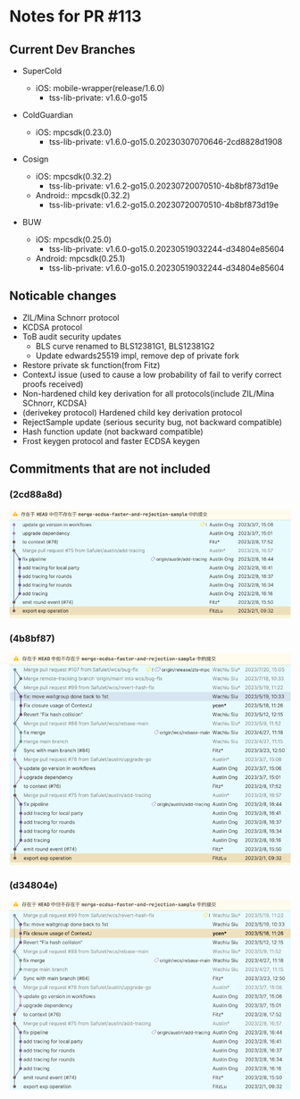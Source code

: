 # Notes for PR #113

## Current Dev Branches

- SuperCold
  - iOS: mobile-wrapper(release/1.6.0) 
    - tss-lib-private: v1.6.0-go15

- ColdGuardian
  - iOS: mpcsdk(0.23.0)
    - tss-lib-private: v1.6.0-go15.0.20230307070646-2cd8828d1908

- Cosign
  - iOS: mpcsdk(0.32.2)
    - tss-lib-private: v1.6.2-go15.0.20230720070510-4b8bf873d19e
  - Android:: mpcsdk(0.32.2)
      - tss-lib-private: v1.6.2-go15.0.20230720070510-4b8bf873d19e

- BUW
  - iOS: mpcsdk(0.25.0)
    - tss-lib-private: v1.6.0-go15.0.20230519032244-d34804e85604
  - Android: mpcsdk(0.25.1)
      - tss-lib-private: v1.6.0-go15.0.20230519032244-d34804e85604

## Noticable changes

* ZIL/Mina Schnorr protocol
* KCDSA protocol
* ToB audit security updates
    * BLS curve renamed to BLS12381G1, BLS12381G2
    * Update edwards25519 impl, remove dep of private fork
* Restore private sk function(from Fitz)
* ContextJ issue (used to cause a low probability of fail to verify correct proofs received)
* Non-hardened child key derivation for all protocols(include ZIL/Mina SChnorr, KCDSA)
* (derivekey protocol) Hardened child key derivation protocol
* RejectSample update (serious security bug, not backward compatible)
* Hash function update (not backward compatible)
* Frost keygen protocol and faster ECDSA keygen

## Commitments that are not included

### (2cd88a8d)
![img_1.png](img_1.png)

### (4b8bf87)
![img_2.png](img_2.png)

### (d34804e)
![img_3.png](img_3.png)